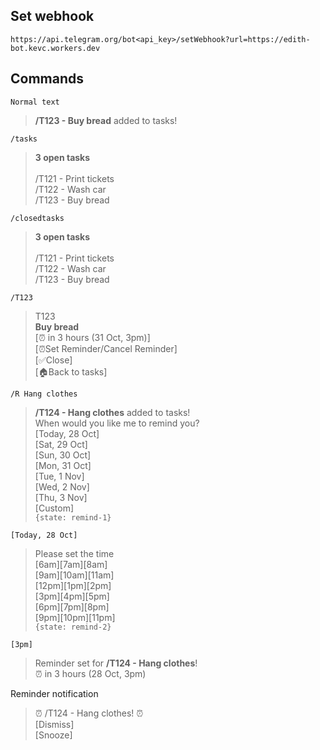 ## Set webhook
```
https://api.telegram.org/bot<api_key>/setWebhook?url=https://edith-bot.kevc.workers.dev
```

## Commands

`Normal text`
> **/T123 - Buy bread** added to tasks!

`/tasks`
>**3 open tasks**<br><br>
/T121 - Print tickets<br>
/T122 - Wash car<br>
/T123 - Buy bread

`/closedtasks`
>**3 open tasks**<br><br>
/T121 - Print tickets<br>
/T122 - Wash car<br>
/T123 - Buy bread

`/T123`
> T123<br>**Buy bread**<br>[⏰ in 3 hours (31 Oct, 3pm)]<br>[⏰Set Reminder/Cancel Reminder]<br>[✅Close]<br>[🏠Back to tasks]

`/R Hang clothes `
> **/T124 - Hang clothes** added to tasks!<br>
> When would you like me to remind you?<br>
[Today, 28 Oct]<br>
[Sat, 29 Oct]<br>
[Sun, 30 Oct]<br>
[Mon, 31 Oct]<br>
[Tue, 1 Nov]<br>
[Wed, 2 Nov]<br>
[Thu, 3 Nov]<br>
[Custom]<br>
`{state: remind-1}`

`[Today, 28 Oct]`
> Please set the time<br>
[6am][7am][8am]<br>
[9am][10am][11am]<br>
[12pm][1pm][2pm]<br>
[3pm][4pm][5pm]<br>
[6pm][7pm][8pm]<br>
[9pm][10pm][11pm]<br>
`{state: remind-2}`

`[3pm]`
> Reminder set for **/T124 - Hang clothes**!<br>
⏰ in 3 hours (28 Oct, 3pm)

Reminder notification
> ⏰ /T124 - Hang clothes! ⏰<br>
[Dismiss]<br>
[Snooze]